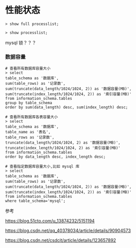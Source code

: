 # 性能状态

```
> show full processlist;

> show processlist;

```

mysql 锁？？？

### 数据容量

```
# 查看所有数据库容量大小
> select 
table_schema as '数据库',
sum(table_rows) as '记录数',
sum(truncate(data_length/1024/1024, 2)) as '数据容量(MB)',
sum(truncate(index_length/1024/1024, 2)) as '索引容量(MB)'
from information_schema.tables
group by table_schema
order by sum(data_length) desc, sum(index_length) desc;

# 查看所有数据库各表容量大小
> select 
table_schema as '数据库',
table_name as '表名',
table_rows as '记录数',
truncate(data_length/1024/1024, 2) as '数据容量(MB)',
truncate(index_length/1024/1024, 2) as '索引容量(MB)'
from information_schema.tables
order by data_length desc, index_length desc;

# 查看指定数据库容量大小,比如 mysql 库
> select 
table_schema as '数据库',
sum(table_rows) as '记录数',
sum(truncate(data_length/1024/1024, 2)) as '数据容量(MB)',
sum(truncate(index_length/1024/1024, 2)) as '索引容量(MB)'
from information_schema.tables
where table_schema='mysql';

```



参考

https://blog.51cto.com/u_13874232/5151194

https://blog.csdn.net/qq_40378034/article/details/90904573

https://blog.csdn.net/csdcit/article/details/123657892